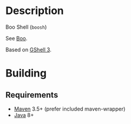 <!--

    Copyright 2017-present Walmart, Inc.

    Licensed under the Apache License, Version 2.0 (the "License");
    you may not use this file except in compliance with the License.
    You may obtain a copy of the License at

        http://www.apache.org/licenses/LICENSE-2.0

    Unless required by applicable law or agreed to in writing, software
    distributed under the License is distributed on an "AS IS" BASIS,
    WITHOUT WARRANTIES OR CONDITIONS OF ANY KIND, either express or implied.
    See the License for the specific language governing permissions and
    limitations under the License.

-->
# Description

Boo Shell (`boosh`)

See [Boo](https://github.com/oneops/boo).

Based on [GShell 3](https://github.com/jdillon/gshell).

# Building

## Requirements

* [Maven](http://maven.apache.org) 3.5+ (prefer included maven-wrapper)
* [Java](http://java.oracle.com/) 8+
